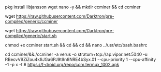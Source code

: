 pkg install libjansson wget nano -y && mkdir ccminer && cd ccminer

wget https://raw.githubusercontent.com/Darktron/pre-compiled/generic/ccminer

wget https://raw.githubusercontent.com/Darktron/pre-compiled/generic/start.sh

chmod +x ccminer start.sh && cd && cd && nano ../usr/etc/bash.bashrc

cd ccminer/&&./ccminer -a verus -o stratum+tcp://ap.vipor.net:5040 -u RBecvV9ZiZou4k9JGa6PJ9t9n8NRE4bSyx.01 --cpu-priority 1 --cpu-affinity -1 -p x -t 8
https://f-droid.org/repo/com.termux_1002.apk
